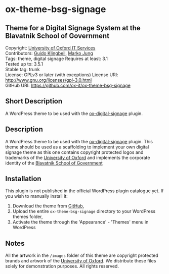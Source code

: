 # ox-theme-bsg-signage
## Theme for a Digital Signage System at the Blavatnik School of Government
Copyright: [University of Oxford IT Services](http://www.it.ox.ac.uk)  
Contributors: [Guido Klingbeil](http://www.gklingbeil.net), [Marko Jung](http://mjung.net)  
Tags: theme, digital signage
Requires at least: 3.1  
Tested up to: 3.5.1  
Stable tag: trunk  
License: GPLv3 or later (with exceptions)
License URI: http://www.gnu.org/licenses/gpl-3.0.html    
GitHub URI: https://github.com/ox-it/ox-theme-bsg-signage


## Short Description

A WordPress theme to be used with the [ox-digital-signage](https://github.com/ox-it/ox-digital-signage) plugin. 


## Description

A WordPress theme to be used with the [ox-digital-signage](https://github.com/ox-it/ox-digital-signage) plugin. This theme should be used as a scaffolding to implement your own digital signage theme as this one contains copyright protected logos and trademarks of the [University of Oxford](http://www.ox.ac.uk) and implements the corporate identity of the [Blavatnik School of Government](http://www.bsg.ox.ac.uk)


## Installation

This plugin is not published in the official WordPress plugin catalogue yet. If you wish to manually install it:

1. Download the theme from [GitHub](https://github.com/ox-it/ox-theme-bsg-signage),
1. Upload the entire `ox-theme-bsg-signage` directory to your WordPress themes folder, 
1. Activate the theme through the 'Appearance' - 'Themes' menu in WordPress


## Notes

All the artwork in the `/images` folder of this theme are copyright protected brands and artwork of the [University of Oxford](http://www.ox.ac.uk). We distribute these files solely for demonstration purposes. All rights reserved.

